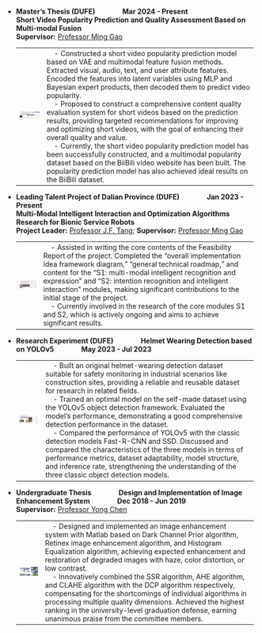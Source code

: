 - **Master’s Thesis (DUFE)** &nbsp;&nbsp;&nbsp;&nbsp;&nbsp;&nbsp;&nbsp;&nbsp;&nbsp;&nbsp;&nbsp;&nbsp; **Mar 2024 - Present**  
  **Short Video Popularity Prediction and Quality Assessment Based on Multi-modal Fusion**  
  **Supervisor:** [Professor Ming Gao](https://scholar.google.com/citations?user=GKptKm8AAAAJ&hl=zh-CN&oi=ao)  

  <table>
  <tr>
  <td><img src="static/assets/img/graducation_thesis.png" width="260"/></td>
  <td>  
  &nbsp;&nbsp;&nbsp;&nbsp;- Constructed a short video popularity prediction model based on VAE and multimodal feature fusion methods. Extracted visual, audio, text, and user attribute features. Encoded the features into latent variables using MLP and Bayesian expert products, then decoded them to predict video popularity.<br>  
  &nbsp;&nbsp;&nbsp;&nbsp;- Proposed to construct a comprehensive content quality evaluation system for short videos based on the prediction results, providing targeted recommendations for improving and optimizing short videos, with the goal of enhancing their overall quality and value.<br>  
  &nbsp;&nbsp;&nbsp;&nbsp;- Currently, the short video popularity prediction model has been successfully constructed, and a multimodal popularity dataset based on the BiiBili video website has been built. The popularity prediction model has also achieved ideal results on the BiiBili dataset.  
  </td>
  </tr>
  </table>

- **Leading Talent Project of Dalian Province (DUFE)** &nbsp;&nbsp;&nbsp;&nbsp;&nbsp;&nbsp;&nbsp;&nbsp;&nbsp;&nbsp;&nbsp;&nbsp; **Jan 2023 - Present**  
  **Multi-Modal Intelligent Interaction and Optimization Algorithms Research for Bionic Service Robots**  
  **Project Leader:** [Professor J.F. Tang](https://xueshu.baidu.com/scholarID/CN-BU734BVJ); **Supervisor:** [Professor Ming Gao](https://scholar.google.com/citations?user=GKptKm8AAAAJ&hl=zh-CN&oi=ao)  

  <table>
  <tr>
  <td><img src="static/assets/img/multimodel_service_robots.png" width="260"/></td>
  <td>  
  &nbsp;&nbsp;&nbsp;&nbsp;- Assisted in writing the core contents of the Feasibility Report of the project. Completed the “overall implementation idea framework diagram,” “general technical roadmap,” and content for the “S1: multi-modal intelligent recognition and expression” and “S2: intention recognition and intelligent interaction” modules, making significant contributions to the initial stage of the project.<br>  
  &nbsp;&nbsp;&nbsp;&nbsp;- Currently involved in the research of the core modules S1 and S2, which is actively ongoing and aims to achieve significant results.  
  </td>
  </tr>
  </table>

- **Research Experiment (DUFE)** &nbsp;&nbsp;&nbsp;&nbsp;&nbsp;&nbsp;&nbsp;&nbsp;&nbsp;&nbsp;&nbsp;&nbsp; **Helmet Wearing Detection based on YOLOv5** &nbsp;&nbsp;&nbsp;&nbsp;&nbsp;&nbsp;&nbsp;&nbsp;&nbsp;&nbsp;&nbsp;&nbsp; **May 2023 - Jul 2023**  

  <table>
  <tr>
  <td><img src="static/assets/img/YOLOV5.png" width="260"/></td>
  <td>  
  &nbsp;&nbsp;&nbsp;&nbsp;- Built an original helmet-wearing detection dataset suitable for safety monitoring in industrial scenarios like construction sites, providing a reliable and reusable dataset for research in related fields.<br>  
  &nbsp;&nbsp;&nbsp;&nbsp;- Trained an optimal model on the self-made dataset using the YOLOv5 object detection framework. Evaluated the model’s performance, demonstrating a good comprehensive detection performance in the dataset.<br>  
  &nbsp;&nbsp;&nbsp;&nbsp;- Compared the performance of YOLOv5 with the classic detection models Fast-R-CNN and SSD. Discussed and compared the characteristics of the three models in terms of performance metrics, dataset adaptability, model structure, and inference rate, strengthening the understanding of the three classic object detection models.  
  </td>
  </tr>
  </table>

- **Undergraduate Thesis** &nbsp;&nbsp;&nbsp;&nbsp;&nbsp;&nbsp;&nbsp;&nbsp;&nbsp;&nbsp;&nbsp;&nbsp; **Design and Implementation of Image Enhancement System** &nbsp;&nbsp;&nbsp;&nbsp;&nbsp;&nbsp;&nbsp;&nbsp;&nbsp;&nbsp;&nbsp;&nbsp; **Dec 2018 - Jun 2019**  
  **Supervisor:** [Professor Yong Chen](https://xueshu.baidu.com/scholarID/CN-BB74F05J?site=xueshu_ri)  

  <table>
  <tr>
  <td><img src="static/assets/img/undergraducate_thesis.png" width="260"/></td>
  <td>  
  &nbsp;&nbsp;&nbsp;&nbsp;- Designed and implemented an image enhancement system with Matlab based on Dark Channel Prior algorithm, Retinex image enhancement algorithm, and Histogram Equalization algorithm, achieving expected enhancement and restoration of degraded images with haze, color distortion, or low contrast.<br>  
  &nbsp;&nbsp;&nbsp;&nbsp;- Innovatively combined the SSR algorithm, AHE algorithm, and CLAHE algorithm with the DCP algorithm respectively, compensating for the shortcomings of individual algorithms in processing multiple quality dimensions. Achieved the highest ranking in the university-level graduation defense, earning unanimous praise from the committee members.  
  </td>
  </tr>
  </table>
